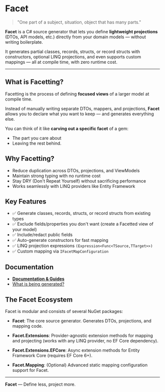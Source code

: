 # Facet

> "One part of a subject, situation, object that has many parts."

**Facet** is a C# source generator that lets you define **lightweight projections** (DTOs, API models, etc.) directly from your domain models — without writing boilerplate.

It generates partial classes, records, structs, or record structs with constructors, optional LINQ projections, and even supports custom mappings — all at compile time, with zero runtime cost.

---

## What is Facetting?

Facetting is the process of defining **focused views** of a larger model at compile time.

Instead of manually writing separate DTOs, mappers, and projections, **Facet** allows you to declare what you want to keep — and generates everything else.

You can think of it like **carving out a specific facet** of a gem:

- The part you care about
- Leaving the rest behind.

## Why Facetting?

- Reduce duplication across DTOs, projections, and ViewModels
- Maintain strong typing with no runtime cost
- Stay DRY (Don't Repeat Yourself) without sacrificing performance
- Works seamlessly with LINQ providers like Entity Framework

## Key Features

- :white_check_mark: Generate classes, records, structs, or record structs from existing types
- :white_check_mark: Exclude fields/properties you don't want (create a Facetted view of your model)
- :white_check_mark: Include/redact public fields
- :white_check_mark: Auto-generate constructors for fast mapping
- :white_check_mark: LINQ projection expressions `(Expression<Func<TSource,TTarget>>)`
- :white_check_mark: Custom mapping via `IFacetMapConfiguration`

## Documentation

- **[Documentation & Guides](docs/README.md)**
- [What is being generated?](docs/07_WhatIsBeingGenerated.md)

## The Facet Ecosystem

Facet is modular and consists of several NuGet packages:

- **Facet**: The core source generator. Generates DTOs, projections, and mapping code.

- **Facet.Extensions**: Provider-agnostic extension methods for mapping and projecting (works with any LINQ provider, no EF Core dependency).

- **Facet.Extensions.EFCore**: Async extension methods for Entity Framework Core (requires EF Core 6+).

- **Facet.Mapping**: (Optional) Advanced static mapping configuration support for Facet.

---

**Facet** — Define less, project more.
